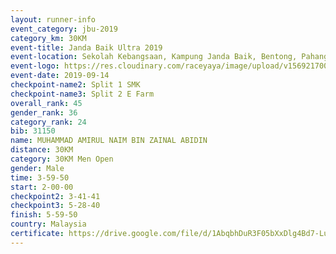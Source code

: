 ```yaml
---
layout: runner-info 
event_category: jbu-2019 
category_km: 30KM 
event-title: Janda Baik Ultra 2019
event-location: Sekolah Kebangsaan, Kampung Janda Baik, Bentong, Pahang, Malaysia 
event-logo: https://res.cloudinary.com/raceyaya/image/upload/v1569217009/logo/janda-baik_vch1pc.jpg 
event-date: 2019-09-14 
checkpoint-name2: Split 1 SMK 
checkpoint-name3: Split 2 E Farm 
overall_rank: 45
gender_rank: 36
category_rank: 24
bib: 31150
name: MUHAMMAD AMIRUL NAIM BIN ZAINAL ABIDIN
distance: 30KM
category: 30KM Men Open
gender: Male
time: 3-59-50
start: 2-00-00
checkpoint2: 3-41-41
checkpoint3: 5-28-40
finish: 5-59-50
country: Malaysia
certificate: https://drive.google.com/file/d/1AbqbhDuR3F05bXxDlg4Bd7-LuyKYqfo4/view?usp=sharing
---
```

